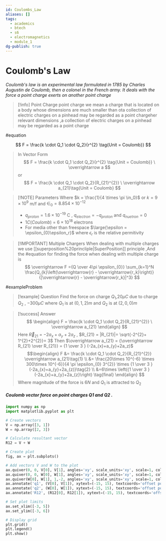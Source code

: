 ```yaml
---
id: Coulombs_Law
aliases: []
tags:
  - academics
  - btech
  - s6
  - electromagnetics
  - module_1
dg-publish: true
---
```

# Coulomb's Law
*Coulomb's law is an experimental law formulated in 1785 by Charles Augustin de Coulomb, then a colonel in the French army. It deals with the force a point charge exerts on another point charge* 

> [!info] Point Charge
> point charge we mean a charge that is located on a body whose dimensions are much smaller than ota collection of electric charges on a pinhead may be regarded as a point chargeher relevant dimensions ,a collection of electric charges on a pinhead may be regarded as a point charge

#equation

$$
F = \frac{k \cdot Q_1 \cdot Q_2}{r^{2} \tag{Unit = Coulomb}}
$$
> In Vector Form
$$
F = \frac{k \cdot Q_1 \cdot Q_2}{r^{2} \tag{Unit = Coulomb}}  \ \overrightarrow a
$$
>or
$$
F = \frac{k \cdot Q_1 \cdot Q_2}{R_{21}^{2}} \ \overrightarrow a_{21}\tag{Unit = Coulomb}
$$

> [!NOTE] Parameters
> Where $k = \frac{1}{4 \times \pi \in_0}$ or $k = 9 \times 10^{9}$ m/f  and $\in_0 = 8.854 \times 10^{-12}$
> - $q_{proton} = 1.6 \times 10^{-19}$ C , $q_{electron} = -q_{proton}$  and $q_{nuetron} = 0$
> - $1 C(Coulomb)$ = $6 \times 10^{18}$ electrons
> - For media other than freespace $\large{\epsilon = \epsilon_{0}\epsilon_r}$ where $\epsilon_r$ is the relative permitivity

> [!IMPORTANT] Multiple Chargers 
> When dealing with multiple charges we use [[superposition%20princliple|SuperPosition]] principle
> ,And the #equation for finding the force when dealing with multiple charge is 
>$$
\overrightarrow F ={Q \over 4\pi \epsilon_{0}} \sum_{k=1}^N \frac{Q_{k}\left(\overrightarrow{r} - \overrightarrow{r_k}\right)}{|\overrightarrow{r} - \overrightarrow{r_k}|^3}
>$$

#exampleProblem 

> [!example] Question
> Find the force on charge $Q_1$,$20 \mu C$ due to charge $Q_2$ , $-300 \mu C$ where $Q_{1}$ is at $(0,1,2)m$ and $Q_2$ is at $(2,0,0)m$
> 

> [!success] Answer
> $$
> \begin{align}
F = \frac{k \cdot Q_1 \cdot Q_2}{R_{21}^{2}} \ \overrightarrow a_{21}
\end{align}
> $$
> Here $\overrightarrow R_{21}$ = $-2a_{x}+a_{y}+2a_{z}$ , $R_{21}  = |R_{21}|= \sqrt{-2^{2}+ 1^{2}+2^{2}}= 3$
> Then $\overrightarrow a_{21} = {\overrightarrow R_{21} \over R_{21}} = {1 \over 3 } (-2a_{x}+a_{y}+2a_z)$
>$$\begin{align}
F &= \frac{k \cdot Q_1 \cdot Q_2}{R_{21}^{2}}  \overrightarrow a_{21}\tag{1} \\
&= \frac{20\times 10^{-6} \times 300\times 10^{-6}}{4 \pi \epsilon_{0} 3^{2}} \times  {1 \over 3 } (-2a_{x}+a_{y}+2a_{z)}\tag{2} \\
&=6\times \left({1 \over 3 } (-2a_{x}+a_{y}+2a_{z}\right) \tag{final}
\end{align}
>$$
>Where magnitude of the force is $6N$ and $Q_1$ is attracted to $Q_2$ 

##### Coulomb vector force on point charges Q1 and Q2 .

```python
import numpy as np
import matplotlib.pyplot as plt

# Create vectors
V = np.array([3, 1])
W = np.array([2, 3])

# Calculate resultant vector
R12 = V + W

# Create plot
fig, ax = plt.subplots()

# Add vectors V and W to the plot
ax.quiver(0, 0, V[0], V[1], angles='xy', scale_units='xy', scale=1, color='r', label='q1')
ax.quiver(0, 0, W[0], W[1], angles='xy', scale_units='xy', scale=1, color='b', label='q2')
ax.quiver(W[0], W[1], 1,-2, angles='xy', scale_units='xy', scale=1, color='g', label='R12')
ax.annotate('q1', (V[0], V[1]), xytext=(-15, 15), textcoords='offset points', fontsize=12, color='r')
ax.annotate('q2', (W[0], W[1]), xytext=(-15, 15), textcoords='offset points', fontsize=12, color='b')
ax.annotate('R12', (R12[0], R12[1]), xytext=(-15, 15), textcoords='offset points', fontsize=12, color='g')

# Set plot limits
ax.set_xlim([-3, 5])
ax.set_ylim([-3, 6])

# Display grid
plt.grid()
plt.legend()
plt.show()

```


